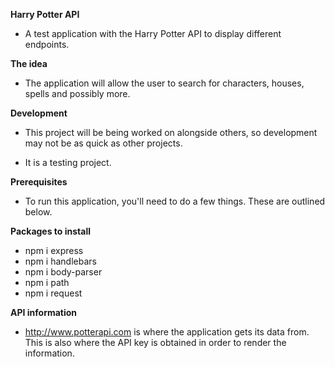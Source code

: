 **Harry Potter API**
- A test application with the Harry Potter API to display different endpoints.

**The idea**
- The application will allow the user to search for characters, houses, spells and possibly more. 

**Development**
- This project will be being worked on alongside others, so development may not be as quick as other projects.

- It is a testing project.

**Prerequisites**
- To run this application, you'll need to do a few things. These are outlined below.

**Packages to install**
- npm i express
- npm i handlebars
- npm i body-parser
- npm i path
- npm i request

**API information**
- http://www.potterapi.com is where the application gets its data from. This is also where the API key is obtained in order to render the information. 